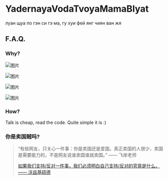 # YadernayaVodaTvoyaMamaBlyat
луан щуа по гэн си гэ ма, гу хуи фей янг чиян ван жя

## F.A.Q.

### Why?

![图片](https://user-images.githubusercontent.com/29348140/115143326-370cba00-a079-11eb-8169-c50f9d738deb.png)

![图片](https://user-images.githubusercontent.com/29348140/115143349-50156b00-a079-11eb-94da-4989d16f6e30.png)

![图片](https://user-images.githubusercontent.com/29348140/115143376-7a672880-a079-11eb-8ba0-c62fc40cb23d.png)

![图片](https://user-images.githubusercontent.com/29348140/115143440-e5186400-a079-11eb-9435-8ec029e590fa.png)

### How?

Talk is cheap, read the code. Quite simple it is :)

### 你是卖国贼吗?

> “有些网友，只关心一件事：你是卖国还是爱国。真正卖国的人很少，卖国是需要能力的，不是网友说谁卖国谁就卖国。” —— 飞岸老师
> 
> [如果我们支持/反对一件事，我们必须明白自己支持/反对的究竟是什么。 —— 沃兹基硕德](http://120.78.128.153/coreblog/blog.php?blogid=41)
> 
